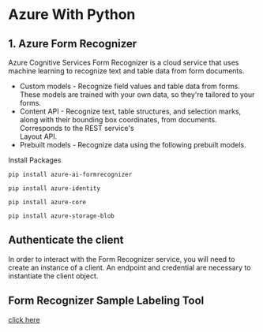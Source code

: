# Azure With Python

## 1. Azure Form Recognizer 
Azure Cognitive Services Form Recognizer is a cloud service that uses machine learning to recognize text and table data from form documents. 
* Custom models - Recognize field values and table data from forms. These models are trained with your own data, so they're tailored to your forms.
* Content API - Recognize text, table structures, and selection marks, along with their bounding box coordinates, from documents. Corresponds to the REST service's   
  Layout API.
* Prebuilt models - Recognize data using the following prebuilt models.

Install Packages
```
pip install azure-ai-formrecognizer
```
```
pip install azure-identity
```
```
pip install azure-core
```
```
pip install azure-storage-blob
```

## Authenticate the client
In order to interact with the Form Recognizer service, you will need to create an instance of a client. An endpoint and credential are necessary to instantiate the client object.

## Form Recognizer Sample Labeling Tool
[click here](https://fott-2-1.azurewebsites.net/)

